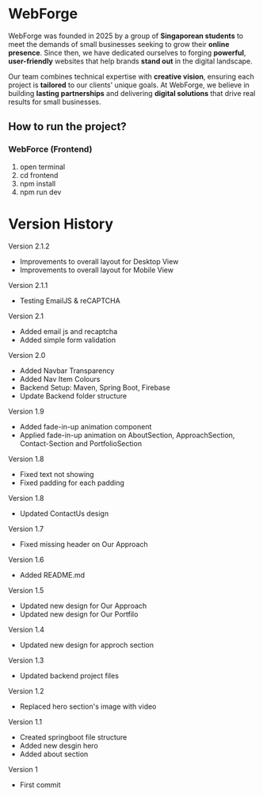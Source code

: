 # WebForge


<picture>
  <source media="(prefers-color-scheme: dark)" srcset="/frontend/public/WebForgeLogoWhite.png">
  <source media="(prefers-color-scheme: light)" srcset="/frontend/public/WebForgeLogoBlack.png">
</picture>

WebForge was founded in 2025 by a group of **Singaporean students** to meet the demands of small businesses seeking to grow their **online presence**. Since then, we have dedicated ourselves to forging **powerful**, **user-friendly** websites that help brands **stand out** in the digital landscape.

Our team combines technical expertise with **creative vision**, ensuring each project is **tailored** to our clients' unique goals. At WebForge, we believe in building **lasting partnerships** and delivering **digital solutions** that drive real results for small businesses.

## How to run the project?
### WebForce (Frontend)
1. open terminal
2. cd frontend
3. npm install
4. npm run dev

# Version History
Version 2.1.2
- Improvements to overall layout for Desktop View
- Improvements to overall layout for Mobile View

Version 2.1.1
- Testing EmailJS & reCAPTCHA

Version 2.1
- Added email js and recaptcha
- Added simple form validation

Version 2.0
- Added Navbar Transparency
- Added Nav Item Colours
- Backend Setup: Maven, Spring Boot, Firebase
- Update Backend folder structure

Version 1.9
- Added fade-in-up animation component
- Applied fade-in-up animation on AboutSection, ApproachSection, Contact-Section and PortfolioSection

Version 1.8
- Fixed text not showing
- Fixed padding for each padding

Version 1.8
- Updated ContactUs design

Version 1.7
- Fixed missing header on Our Approach

Version 1.6
- Added README.md

Version 1.5
- Updated new design for Our Approach
- Updated new design for Our Portfilo

Version 1.4
- Updated new design for approch section

Version 1.3
- Updated backend project files

Version 1.2
- Replaced hero section's image with video

Version 1.1
- Created springboot file structure
- Added new desgin hero
- Added about section

Version 1
- First commit
